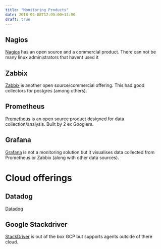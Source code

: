```yaml
---
title: "Monitoring Products"
date: 2018-04-08T12:00:00+13:00
draft: true
---
```


## Nagios
[Nagios](https://www.nagios.org/) has an open source and a commercial product.  There can not be many linux administrators that havent used it

## Zabbix
[Zabbix](https://www.zabbix.com/) is another open source/commercial offering.  This had good collectors for postgres (among others).

## Prometheus
[Prometheus](https://prometheus.io/) is an open source product designed for data collection/analysis. Built by 2 ex Googlers.

## Grafana
[Grafana](https://prometheus.io/docs/visualization/grafana/) is not a monitoring solution but it visualises data collected from Prometheus or Zabbix (along with other data sources).

# Cloud offerings

## Datadog
[Datadog](https://www.datadoghq.com/)

## Google Stackdriver
[StackDriver](https://cloud.google.com/stackdriver/) is out of the box GCP but supports agents outside of there cloud.




